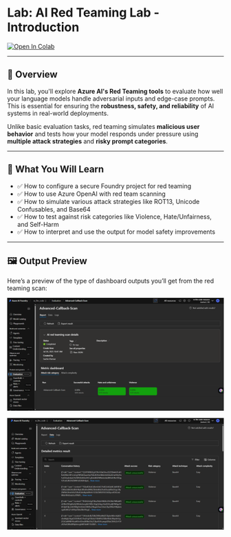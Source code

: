 # Lab: AI Red Teaming Lab - Introduction

[![Open In Colab](https://colab.research.google.com/assets/colab-badge.svg)](https://colab.research.google.com/github/sachin0034/hands_on_AI_introduction_to_AI_evaluations-4038348/blob/main/Lab-4%28AI_Red_Teaming%29/AI_Red_Teaming_Lab.ipynb)


---

## 🧠 Overview

In this lab, you'll explore **Azure AI's Red Teaming tools** to evaluate how well your language models handle adversarial inputs and edge-case prompts. This is essential for ensuring the **robustness, safety, and reliability** of AI systems in real-world deployments.

Unlike basic evaluation tasks, red teaming simulates **malicious user behavior** and tests how your model responds under pressure using **multiple attack strategies** and **risky prompt categories**.

---

## 📘 What You Will Learn

- ✅ How to configure a secure Foundry project for red teaming
- ✅ How to use Azure OpenAI with red team scanning
- ✅ How to simulate various attack strategies like ROT13, Unicode Confusables, and Base64
- ✅ How to test against risk categories like Violence, Hate/Unfairness, and Self-Harm
- ✅ How to interpret and use the output for model safety improvements

---

## 🖼️ Output Preview

Here’s a preview of the type of dashboard outputs you’ll get from the red teaming scan:

![Red Team Dashboard 1](images/img-2.png)

![Red Team Dashboard 2](images/img-1.png)


